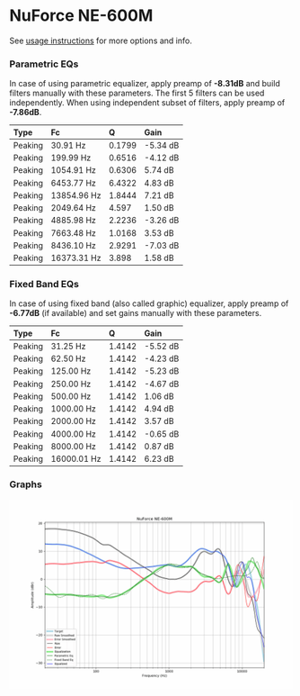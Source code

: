 # NuForce NE-600M
See [usage instructions](https://github.com/jaakkopasanen/AutoEq#usage) for more options and info.

### Parametric EQs
In case of using parametric equalizer, apply preamp of **-8.31dB** and build filters manually
with these parameters. The first 5 filters can be used independently.
When using independent subset of filters, apply preamp of **-7.86dB**.

| Type    | Fc          |      Q | Gain     |
|:--------|:------------|:-------|:---------|
| Peaking | 30.91 Hz    | 0.1799 | -5.34 dB |
| Peaking | 199.99 Hz   | 0.6516 | -4.12 dB |
| Peaking | 1054.91 Hz  | 0.6306 | 5.74 dB  |
| Peaking | 6453.77 Hz  | 6.4322 | 4.83 dB  |
| Peaking | 13854.96 Hz | 1.8444 | 7.21 dB  |
| Peaking | 2049.64 Hz  | 4.597  | 1.50 dB  |
| Peaking | 4885.98 Hz  | 2.2236 | -3.26 dB |
| Peaking | 7663.48 Hz  | 1.0168 | 3.53 dB  |
| Peaking | 8436.10 Hz  | 2.9291 | -7.03 dB |
| Peaking | 16373.31 Hz | 3.898  | 1.58 dB  |

### Fixed Band EQs
In case of using fixed band (also called graphic) equalizer, apply preamp of **-6.77dB**
(if available) and set gains manually with these parameters.

| Type    | Fc          |      Q | Gain     |
|:--------|:------------|:-------|:---------|
| Peaking | 31.25 Hz    | 1.4142 | -5.52 dB |
| Peaking | 62.50 Hz    | 1.4142 | -4.23 dB |
| Peaking | 125.00 Hz   | 1.4142 | -5.23 dB |
| Peaking | 250.00 Hz   | 1.4142 | -4.67 dB |
| Peaking | 500.00 Hz   | 1.4142 | 1.06 dB  |
| Peaking | 1000.00 Hz  | 1.4142 | 4.94 dB  |
| Peaking | 2000.00 Hz  | 1.4142 | 3.57 dB  |
| Peaking | 4000.00 Hz  | 1.4142 | -0.65 dB |
| Peaking | 8000.00 Hz  | 1.4142 | 0.87 dB  |
| Peaking | 16000.01 Hz | 1.4142 | 6.23 dB  |

### Graphs
![](./NuForce%20NE-600M.png)